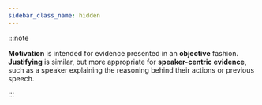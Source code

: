 ```yaml
---
sidebar_class_name: hidden
---
```

:::note

**Motivation** is intended for evidence presented in an **objective** fashion. **Justifying** is similar, but more appropriate for **speaker-centric evidence**, such as a speaker explaining the reasoning behind their actions or previous speech.

:::